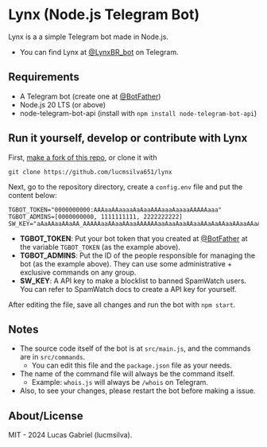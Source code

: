 # Lynx (Node.js Telegram Bot)
Lynx is a a simple Telegram bot made in Node.js.
 - You can find Lynx at [@LynxBR_bot](https://t.me/LynxBR_bot) on Telegram.

## Requirements
 - A Telegram bot (create one at [@BotFather](https://t.me/botfather))
 - Node.js 20 LTS (or above)
 - node-telegram-bot-api (install with ``npm install node-telegram-bot-api``)

## Run it yourself, develop or contribute with Lynx
First, [make a fork of this repo](https://github.com/lucmsilva651/lynx/fork), or clone it with
```
git clone https://github.com/lucmsilva651/lynx
```
Next, go to the repository directory, create a ``config.env`` file and put the content below:
```
TGBOT_TOKEN="0000000000:AAAaaAAaaaaAaAaaAAAaaaAaaaaAAAAAaaa"
TGBOT_ADMINS=[0000000000, 1111111111, 2222222222]
SW_KEY="aAaAAaaAAaAA_AAAAAaaAAaaAAaaAAAAAAaaAaaAaaAAaaAAaAaAAaaAAaaAAaAaA"
``` 
- **TGBOT_TOKEN**: Put your bot token that you created at [@BotFather](https://t.me/botfather) at the variable ``TGBOT_TOKEN`` (as the example above).
- **TGBOT_ADMINS**: Put the ID of the people responsible for managing the bot (as the example above). They can use some administrative + exclusive commands on any group.
- **SW_KEY**: A API key to make a blocklist to banned SpamWatch users. You can refer to SpamWatch docs to create a API key for yourself.

After editing the file, save all changes and run the bot with ``npm start``.

## Notes
- The source code itself of the bot is at ``src/main.js``, and the commands are in ``src/commands``.
  - You can edit this file and the ``package.json`` file as your needs.
- The name of the command file will always be the command itself.
  - Example: ``whois.js`` will always be ``/whois`` on Telegram.
- Also, to see your changes, please restart the bot before making a issue.

## About/License
MIT - 2024 Lucas Gabriel (lucmsilva).
